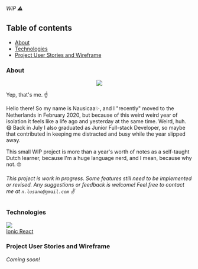 ###### _WIP_ :warning:

## Table of contents

- [About](#about)
- [Technologies](#technologies)
- [Project User Stories and Wireframe](#project-user-stories-and-wireframe)

### About

<p align="center">
  <img src="https://user-images.githubusercontent.com/59041790/101109237-b328c880-35d6-11eb-9091-773de49c54c5.png">
</p>

Yep, that's me. :point_up:

Hello there! So my name is Nausicaa:sparkles:, and I "recently" moved to the Netherlands in February 2020, but because of this weird weird year of isolation it feels like a life ago and yesterday at the same time. Weird, huh. :mask: Back in July I also graduated as Junior Full-stack Developer, so maybe that contributed in keeping me distracted and busy while the year slipped away.

This small WIP project is more than a year's worth of notes as a self-taught Dutch learner, because I'm a huge language nerd, and I mean, because why not. :nerd_face:

###### _This project is work in progress. Some features still need to be implemented or revised. Any suggestions or feedback is welcome! Feel free to contact me at `n.lusano@gmail.com`_ :v:

### Technologies

<img src="https://user-images.githubusercontent.com/59041790/101110848-3ac40680-35da-11eb-93b3-6f2ef1b44023.png"><br>
[Ionic React](https://ionicframework.com/react)

### Project User Stories and Wireframe

_Coming soon!_
<!-- The [user stories](https://) and [wireframe](https://) I used to plan my project. -->
